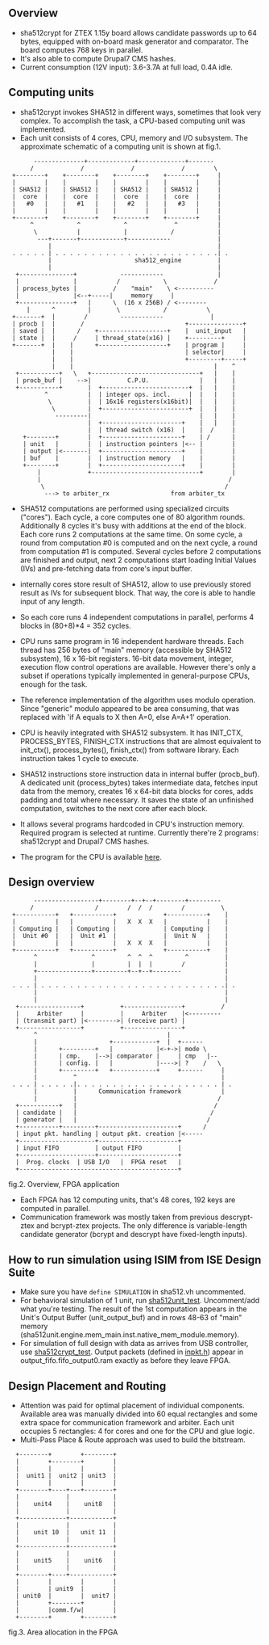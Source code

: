 ## Overview

- sha512crypt for ZTEX 1.15y board allows candidate passwords up to
64 bytes, equipped with on-board mask generator and comparator.
The board computes 768 keys in parallel.
- It's also able to compute Drupal7 CMS hashes.
- Current consumption (12V input): 3.6-3.7A at full load, 0.4A idle.


## Computing units

- sha512crypt invokes SHA512 in different ways, sometimes that look
very complex. To accomplish the task, a CPU-based computing unit
was implemented.
- Each unit consists of 4 cores, CPU, memory and I/O subsystem.
The approximate schematic of a computing unit is shown at fig.1.

```
       --------------+-------------+-------------+-------
      /             /             /             /        \
 +--------+    +--------+    +--------+    +--------+     |
 |        |    |        |    |        |    |        |     |
 | SHA512 |    | SHA512 |    | SHA512 |    | SHA512 |     |
 |  core  |    |  core  |    |  core  |    |  core  |     |
 |   #0   |    |   #1   |    |   #2   |    |   #3   |     |
 |        |    |        |    |        |    |        |     |
 +--------+    +--------+    +--------+    +--------+     |
      ^            ^            ^             ^           |
       \           |            |            /            |
        ---+-------+------------+------------             |
           |                                              |
 . . . . . | . . . . . . . . . . . . . . . . . . . . . . .| .
           |                       sha512_engine          |
           |                                              |
  +---------------+            ------------               |
  |               |           /            \             /
  | process_bytes |          /    "main"    \ <----------
  |               |<--+-----|     memory     |
  +---------------+   |      \  (16 x 256B) / <--------
     |      ^         |       \            /           \
 +-------+  |        /         ------------             |
 | procb |  |       /                            +---------------+
 | saved |  |      /    +-------------------+    |  unit_input   |
 | state |  |     /     | thread_state(x16) |    +---------+     |
 +-------+  |    |      +-------------------+    | program |     |
            |    |                               | selector|     |
            |    |                               +---------+-----+
            |    |                                       |    ^
  +-----------+   \   +------------------------------+   |    |
  | procb_buf |    -->|          C.P.U.              |   |    |
  +-----------+       |  +------------------------+  |   |    |
          ^           |  | integer ops. incl.     |  |   |    |
           \          |  | 16x16 registers(x16bit)|  |   |    |
            \         |  +------------------------+  |   |    |
             ---------|                              |   |    |
                      |  +----------------------+    |   |    |
                      |  | thread switch (x16)  |    |  /     |
    +--------+        |  +----------------------+    | /      |
    | unit   |        |  | instruction pointers |<-- |        |
    | output |<-------|  +----------------------+    |        |
    | buf    |        |  | instruction memory   |    |        |
    +--------+        |  +----------------------+    |        |
        |             +------------------------------+        |
        |                                                    /
         \                                                  /
          ---> to arbiter_rx                 from arbiter_tx
```

- SHA512 computations are performed using specialized circuits
("cores"). Each cycle, a core computes one of 80 algorithm rounds.
Additionally 8 cycles it's busy with additions at the end of the block.
Each core runs 2 computations at the same time. On some cycle, a round
from computation #0 is computed and on the next cycle, a round from
computation #1 is computed.
Several cycles before 2 computations are finished and output,
next 2 computations start loading Initial Values (IVs) and pre-fetching
data from core's input buffer.
- internally cores store result of SHA512, allow to use previously
stored result as IVs for subsequent block. That way, the core
is able to handle input of any length.
- So each core runs 4 independent computations in parallel, performs
4 blocks in (80+8)*4 = 352 cycles.

- CPU runs same program in 16 independent hardware threads.
Each thread has 256 bytes of "main" memory (accessible by SHA512
subsystem), 16 x 16-bit registers. 16-bit data movement, integer,
execution flow control operations are available. However there's only
a subset if operations typically implemented in general-purpose CPUs,
enough for the task.
- The reference implementation of the algorithm uses modulo
operation. Since "generic" modulo appeared to be area consuming, that was
replaced with 'if A equals to X then A=0, else A=A+1' operation.
- CPU is heavily integrated with SHA512 subsystem. It has INIT_CTX,
PROCESS_BYTES, FINISH_CTX instructions that are almost equivalent to
init_ctx(), process_bytes(), finish_ctx() from software library.
Each instruction takes 1 cycle to execute.
- SHA512 instructions store instruction data in internal buffer
(procb_buf). A dedicated unit (process_bytes) takes intermediate data,
fetches input data from the memory, creates 16 x 64-bit data blocks
for cores, adds padding and total where necessary. It saves
the state of an unfinished computation, switches to the next core
after each block.
- It allows several programs hardcoded in CPU's instruction memory.
Required program is selected at runtime. Currently there're 2 programs:
sha512crypt and Drupal7 CMS hashes.
- The program for the CPU is available <a href='https://github.com/magnumripper/JohnTheRipper/blob/bleeding-jumbo/src/ztex/fpga-sha512crypt/sha512crypt/cpu/program.vh'>here</a>.


## Design overview

```
       ------------------+--------+--+--+--------+---------
      /                 /        /  /  /        /          \
 +-----------+   +-----------+             +-----------+    |
 |           |   |           |   X  X  X   |           |    |
 | Computing |   | Computing |             | Computing |    |
 |  Unit #0  |   |  Unit #1  |             |  Unit N   |    |
 |           |   |           |   X  X  X   |           |    |
 +-----------+   +-----------+             +-----------+    |
       ^               ^         ^  ^  ^         ^          |
       |               |         |  |  |        /           |
       +---------------+---------+--+--+--------            |
       |                                                    |
 . . . | . . . . . . . . . . . . . . . . . . . . . . . . . .| .
       |                                                    |
       |                                                    |
  +-----------------+          +----------------+          /
  |     Arbiter     |          |     Arbiter    |<---------
  | (transmit part) |<-------->| (receive part) |
  +-----------------+          +----------------+
       ^                                    |
       |                    +------------+  |  +------
       |      +---------+   |            |<-+->| mode \
       |      | cmp.    |-->| comparator |     | cmp   |--
       |      | config. |   |            |---->| ?    /   \
       |      +---------+   +------------+     +------     |
       |          ^                                        |
 . . . | . . . . .|. . . . . . . . . . . . . . . . . . . . | .
       |          |      Communication framework           |
       |          |                                       /
  +-----------+   |                                      /
  | candidate |   |                                     /
  | generator |   |                                    /
  +-----------+---------+----------------------+      /
  | input pkt. handling | output pkt. creation |<-----
  +---------------------+----------------------+
  | input FIFO          | output FIFO          |
  +---------------------+----------------------+
  |  Prog. clocks  | USB I/O   |  FPGA reset   |
  +--------------------------------------------+

```
fig.2. Overview, FPGA application

- Each FPGA has 12 computing units, that's 48 cores, 192 keys are
computed in parallel.
- Communication framework was mostly taken from previous descrypt-ztex
and bcrypt-ztex projects. The only difference is variable-length
candidate generator (bcrypt and descrypt have fixed-length inputs).


## How to run simulation using ISIM from ISE Design Suite

- Make sure you have ```define SIMULATION``` in sha512.vh uncommented.
- For behavioral simulation of 1 unit, run <a href='https://github.com/magnumripper/JohnTheRipper/blob/bleeding-jumbo/src/ztex/fpga-sha512crypt/sha512crypt/unit/sha512unit_test.v'>sha512unit_test</a>.
Uncomment/add what you're testing. The result of the 1st computation
appears in the Unit's Output Buffer (unit_output_buf) and in rows 48-63 of
"main" memory (sha512unit.engine.mem_main.inst.native_mem_module.memory).
- For simulation of full design with data as arrives from USB controller,
use <a href='https://github.com/magnumripper/JohnTheRipper/blob/bleeding-jumbo/src/ztex/fpga-sha512crypt/sha512crypt/sha512crypt_test.v'>sha512crypt_test</a>.
Output packets (defined in <a href='https://github.com/magnumripper/JohnTheRipper/blob/bleeding-jumbo/src/ztex/pkt_comm/inpkt.h'>inpkt.h</a>) appear in
output_fifo.fifo_output0.ram exactly as before they leave FPGA.


## Design Placement and Routing

- Attention was paid for optimal placement of individual components.
Available area was manually divided into 60 equal rectangles and some
extra space for communication framework and arbiter.
Each unit occupies 5 rectangles: 4 for cores and one for the CPU and glue logic.
- Multi-Pass Place & Route approach was used to build the bitstream.

```
  +--------+        +--------+
  |        +--------+        |
  |        |        |        |
  |  unit1 |  unit2 | unit3  |
  |        |        |        |
  +--------+----+---+--------+
  |             |            |
  |    unit4    |    unit8   |
  |             |            |
  +-------------+------------+
  |             |            |
  |    unit 10  |   unit 11  |
  |             |            |
  +-------------+------------+
  |             |            |
  |    unit5    |    unit6   |
  |             |            |
  +--------+----+------------+
  |        |        |        |
  |        | unit9  |        |
  | unit0  |        |  unit7 |
  |        +--------+        |
  |        |comm.f/w|        |
  +--------+        +--------+
```
fig.3. Area allocation in the FPGA
